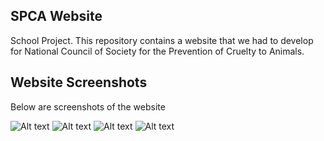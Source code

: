 <h2>SPCA Website</h2>
<p>School Project. This repository contains a website that we had to develop for National Council of Society for the Prevention of Cruelty to Animals.</p>
<h2>Website Screenshots</h2>
<p>Below are screenshots of the website</p>
<img src="https://lh3.googleusercontent.com/pw/ABLVV84TDKhq9zFa22s0nzKpmfGjVyp1D6OXAZD5bOOOJz1umgLOf5xRCxrESJxXrZ7G6HNEgl7_eHy-8B8FEbh3Qeyp27AVXXxqSy9nLyZ7bl74xDtGnRACBlVYWiVjRMWA47XSz9jyNhn_OrAWcKD1vNF8=w1821-h903-s-no-gm?authuser=0" alt="Alt text" title="Optional title">
<img src="https://lh3.googleusercontent.com/pw/ABLVV84sMq9Wu-7hG8xgzX85ix4Nm7YmLnXlfuvIl3UuKkoHsLiAV2qSMSLoLnCBXoyh0k3vSc5jY8PJChj6MykZKqijYxtWOsND7z3ONavboyZK0aSnaHAAwyxy92AUjQBJbdyCYpPElSucUdQw5zBai5Ps=w1793-h896-s-no-gm?authuser=0" alt="Alt text" title="Optional title">
<img src="https://lh3.googleusercontent.com/pw/ABLVV85yuREBGxb0sEtQTfW-GJwbatooi430A6fDNAFsoJ2t2Ejd_IN49ChRNaGscPl1GyQmt9Br6Zqx63fAE8J6RPZMiOUyXD01Yr8nLQAHLoRhmQ02-7YpKSBuSN-Tq1Bxpe0XjF-fFT9vO5CcwuYtkl7z=w1773-h904-s-no-gm?authuser=0" alt="Alt text" title="Optional title">
<img src="https://lh3.googleusercontent.com/pw/ABLVV86ajoIo8l2aw5Mh2QBjnU1baRGhn75x-1KyI0J3qeUvJKHdUf3tHMMpGR8r_gSnDBgydPkzmRM2uHI2VfctXaes8C-DBh7-oFUlV6zx8BPK5dQTp3qrelJuJYXU9S_cUXOmfLfDKNRM0b7bAaowZXiV=w1776-h896-s-no-gm?authuser=0" alt="Alt text" title="Optional title">
